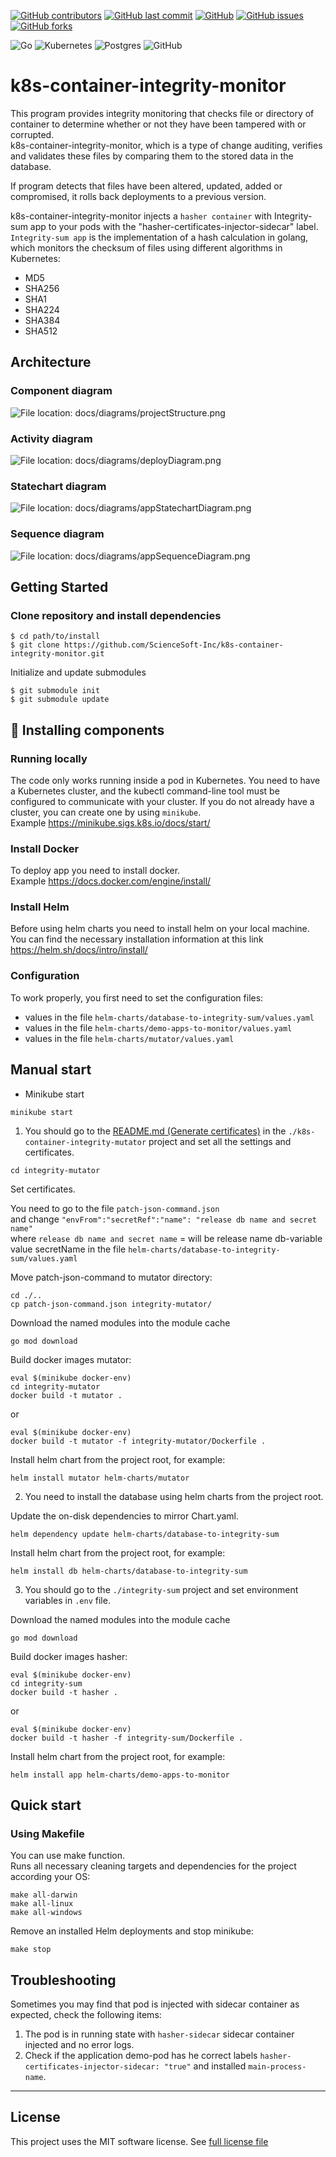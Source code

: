 [![GitHub contributors](https://img.shields.io/github/contributors/ScienceSoft-Inc/k8s-container-integrity-monitor)](https://github.com/ScienceSoft-Inc/k8s-container-integrity-monitor)
[![GitHub last commit](https://img.shields.io/github/last-commit/ScienceSoft-Inc/k8s-container-integrity-monitor)](https://github.com/ScienceSoft-Inc/k8s-container-integrity-monitor)
[![GitHub](https://img.shields.io/github/license/ScienceSoft-Inc/k8s-container-integrity-monitor)](https://github.com/ScienceSoft-Inc/k8s-container-integrity-monitor/blob/main/LICENSE)
[![GitHub issues](https://img.shields.io/github/issues/ScienceSoft-Inc/k8s-container-integrity-monitor)](https://github.com/ScienceSoft-Inc/k8s-container-integrity-monitor/issues)
[![GitHub forks](https://img.shields.io/github/forks/ScienceSoft-Inc/k8s-container-integrity-monitor)](https://github.com/ScienceSoft-Inc/k8s-container-integrity-monitor/network/members)

![Go](https://img.shields.io/badge/go-%2300ADD8.svg?style=for-the-badge&logo=go&logoColor=white)
![Kubernetes](https://img.shields.io/badge/kubernetes-%23326ce5.svg?style=for-the-badge&logo=kubernetes&logoColor=white)
![Postgres](https://img.shields.io/badge/postgres-%23316192.svg?style=for-the-badge&logo=postgresql&logoColor=white)
![GitHub](https://img.shields.io/badge/github-%23121011.svg?style=for-the-badge&logo=github&logoColor=white)

# k8s-container-integrity-monitor

This program provides integrity monitoring that checks file or   directory of container to determine whether or not they have been tampered with or corrupted.  
k8s-container-integrity-monitor, which is a type of change auditing, verifies and validates these files by comparing them to the stored data in the database.

If program detects that files have been altered, updated, added or compromised, it rolls back deployments to a previous version.

k8s-container-integrity-monitor injects a `hasher container` with Integrity-sum app to your pods with the "hasher-certificates-injector-sidecar" label.  
`Integrity-sum app` is the implementation of a hash calculation in golang, which monitors the checksum of files using different algorithms in Kubernetes:
* MD5
* SHA256
* SHA1
* SHA224
* SHA384
* SHA512

## Architecture
### Component diagram
![File location: docs/diagrams/projectStructure.png](/docs/diagrams/projectStructure.png?raw=true "Component diagram")
### Activity diagram
![File location: docs/diagrams/deployDiagram.png](/docs/diagrams/deployDiagram.png?raw=true "Activity diagram")
### Statechart diagram
![File location: docs/diagrams/appStatechartDiagram.png](/docs/diagrams/appStatechartDiagram.png?raw=true "Statechart diagram")
### Sequence diagram
![File location: docs/diagrams/appSequenceDiagram.png](/docs/diagrams/appSequenceDiagram.png?raw=true "Sequence diagram")
## Getting Started

### Clone repository and install dependencies
```
$ cd path/to/install
$ git clone https://github.com/ScienceSoft-Inc/k8s-container-integrity-monitor.git
```
Initialize and update submodules
```
$ git submodule init
$ git submodule update
```

## :hammer: Installing components
### Running locally
The code only works running inside a pod in Kubernetes.
You need to have a Kubernetes cluster, and the kubectl command-line tool must be configured to communicate with your cluster.
If you do not already have a cluster, you can create one by using `minikube`.  
Example https://minikube.sigs.k8s.io/docs/start/

### Install Docker
To deploy app you need to install docker.  
Example https://docs.docker.com/engine/install/

### Install Helm
Before using helm charts you need to install helm on your local machine.  
You can find the necessary installation information at this link https://helm.sh/docs/intro/install/

### Configuration
To work properly, you first need to set the configuration files:
+ values in the file `helm-charts/database-to-integrity-sum/values.yaml`
+ values in the file `helm-charts/demo-apps-to-monitor/values.yaml`
+ values in the file `helm-charts/mutator/values.yaml`

## Manual start
+ Minikube start
```
minikube start
```
1) You should go to the [README.md (Generate certificates)](https://github.com/ScienceSoft-Inc/k8s-container-integrity-mutator/blob/main/README.md) in the `./k8s-container-integrity-mutator` project and set all the settings and certificates.  
```
cd integrity-mutator
```
Set certificates.

You need to go to the file `patch-json-command.json`  
and change `"envFrom":"secretRef":"name": "release db name and secret name"`  
where `release db name and secret name` = will be release name db-variable value secretName in the file `helm-charts/database-to-integrity-sum/values.yaml`  

Move patch-json-command to mutator directory:
```
cd ./..
cp patch-json-command.json integrity-mutator/
```

Download the named modules into the module cache
```
go mod download
```

Build docker images mutator:
```
eval $(minikube docker-env)
cd integrity-mutator
docker build -t mutator .
```
or
```
eval $(minikube docker-env)
docker build -t mutator -f integrity-mutator/Dockerfile .
```
Install helm chart from the project root, for example:
```
helm install mutator helm-charts/mutator
```
2) You need to install the database using helm charts from the project root.  

Update the on-disk dependencies to mirror Chart.yaml.
```
helm dependency update helm-charts/database-to-integrity-sum
```
Install helm chart from the project root, for example:
```
helm install db helm-charts/database-to-integrity-sum
```

3) You should go to the `./integrity-sum` project and set environment variables in `.env` file.  

Download the named modules into the module cache
```
go mod download
```

Build docker images hasher:
```
eval $(minikube docker-env)
cd integrity-sum
docker build -t hasher .
```
or
```
eval $(minikube docker-env)
docker build -t hasher -f integrity-sum/Dockerfile .
```
Install helm chart from the project root, for example:
```
helm install app helm-charts/demo-apps-to-monitor
```

## Quick start
### Using Makefile
You can use make function.  
Runs all necessary cleaning targets and dependencies for the project according your OS:
```
make all-darwin
make all-linux
make all-windows
```
Remove an installed Helm deployments and stop minikube:
```
make stop
```
## Troubleshooting
Sometimes you may find that pod is injected with sidecar container as expected, check the following items:

1) The pod is in running state with `hasher-sidecar` sidecar container injected and no error logs.
2) Check if the application demo-pod has he correct labels `hasher-certificates-injector-sidecar: "true"` and installed `main-process-name`.
___________________________

## License
This project uses the MIT software license. See [full license file](https://github.com/ScienceSoft-Inc/k8s-container-integrity-monitor/blob/main/LICENSE)

